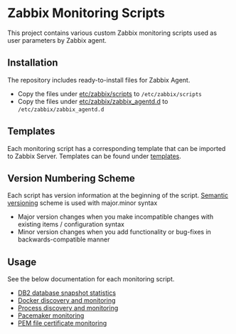 # Zabbix Monitoring Scripts

This project contains various custom Zabbix monitoring scripts used as user parameters by Zabbix agent.

## Installation

The repository includes ready-to-install files for Zabbix Agent.

* Copy the files under [etc/zabbix/scripts](etc/zabbix/scripts) to `/etc/zabbix/scripts`
* Copy the files under [etc/zabbix/zabbix_agentd.d](etc/zabbix/zabbix_agentd.d) to `/etc/zabbix/zabbix_agentd.d`

## Templates

Each monitoring script has a corresponding template that can be imported to Zabbix Server. Templates can be found under [templates](templates).

## Version Numbering Scheme

Each script has version information at the beginning of the script.
[Semantic versioning](https://semver.org/) scheme is used with major.minor syntax

* Major version changes when you make incompatible changes with existing items / configuration syntax
* Minor version changes when you add functionality or bug-fixes in backwards-compatible manner

## Usage

See the below documentation for each monitoring script.

- [DB2 database snapshot statistics](documentation/db2stat.md)
- [Docker discovery and monitoring](documentation/docker.md)
- [Process discovery and monitoring](documentation/process.md)
- [Pacemaker monitoring](documentation/pacemaker.md)
- [PEM file certificate monitoring](documentation/certificates.md)
